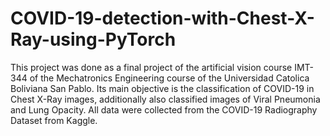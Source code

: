 # COVID-19-detection-with-Chest-X-Ray-using-PyTorch
This project was done as a final project of the artificial vision course IMT-344 of the Mechatronics Engineering course of the Universidad Catolica Boliviana San Pablo. Its main objective is the classification of COVID-19 in Chest X-Ray images, additionally also classified images of Viral Pneumonia and Lung Opacity. All data were collected from the COVID-19 Radiography Dataset from Kaggle. 
